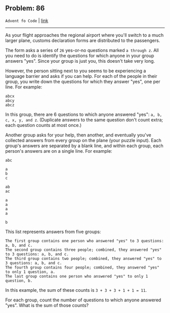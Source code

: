 Problem: 86
---

`Advent fo Code` | [link](https://adventofcode.com/2020/day/6)

---

As your flight approaches the regional airport where you'll
switch to a much larger plane, customs declaration forms
are distributed to the passengers.

The form asks a series of `26` yes-or-no questions marked `a
through z`. All you need to do is identify the questions for
which anyone in your group answers "yes". Since your group
is just you, this doesn't take very long.

However, the person sitting next to you seems to be experiencing
a language barrier and asks if you can help. For each of the
people in their group, you write down the questions for which
they answer "yes", one per line. For example:
```
abcx
abcy
abcz
```

In this group, there are 6 questions to which anyone answered "yes":
`a, b, c, x, y, and z`. (Duplicate answers to the same question
don't count extra; each question counts at most once.)

Another group asks for your help, then another, and eventually
you've collected answers from every group on the plane
(your puzzle input). Each group's answers are separated by a
blank line, and within each group, each person's answers are on
a single line. For example:
```
abc

a
b
c

ab
ac

a
a
a
a

b
```

This list represents answers from five groups:
```
The first group contains one person who answered "yes" to 3 questions: a, b, and c.
The second group contains three people; combined, they answered "yes" to 3 questions: a, b, and c.
The third group contains two people; combined, they answered "yes" to 3 questions: a, b, and c.
The fourth group contains four people; combined, they answered "yes" to only 1 question, a.
The last group contains one person who answered "yes" to only 1 question, b.
```

In this example, the sum of these counts is `3 + 3 + 3 + 1 + 1 = 11`.

For each group, count the number of questions to which anyone
answered "yes". What is the sum of those counts?
